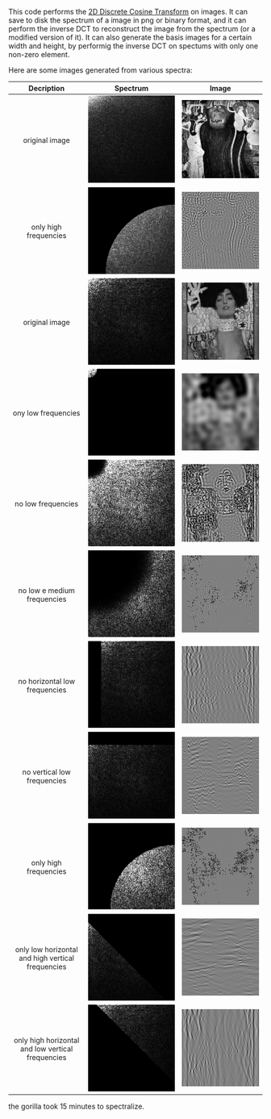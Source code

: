 This code performs the [2D Discrete Cosine Transform](https://en.wikipedia.org/wiki/Discrete_cosine_transform#Multidimensional_DCTs) on images. It can save to disk the spectrum of a image in png or binary format, and it can perform the inverse DCT to reconstruct the image from the spectrum (or a modified version of it). It can also generate the basis images for a certain width and height, by performig the inverse DCT on spectums with only one non-zero element.

Here are some images generated from various spectra:

Decription | Spectrum | Image
:-:|:-:|:-:
original image | ![](gorilla_spectrum.png)  |  ![](gorilla_gray.png)
only high frequencies | ![](gorilla_modified_spectrum.png) | ![](gorilla_output.png)
original image | ![](g_spectrum.png)  |  ![](g_gray.png)
ony low frequencies | ![](g_modified_spectrum0.png) | ![](g_output0.png)
no low frequencies | ![](g_modified_spectrum1.png) | ![](g_output1.png)
no low e medium frequencies | ![](g_modified_spectrum2.png) | ![](g_output2.png)
no horizontal low frequencies | ![](g_modified_spectrum3.png) | ![](g_output3.png)
no vertical low frequencies | ![](g_modified_spectrum4.png) | ![](g_output4.png)
only high frequencies | ![](g_modified_spectrum5.png) | ![](g_output5.png)
only low horizontal and high vertical frequencies | ![](g_modified_spectrum6.png) | ![](g_output6.png)
only high horizontal and low vertical frequencies | ![](g_modified_spectrum7.png) | ![](g_output7.png)

the gorilla took 15 minutes to spectralize.